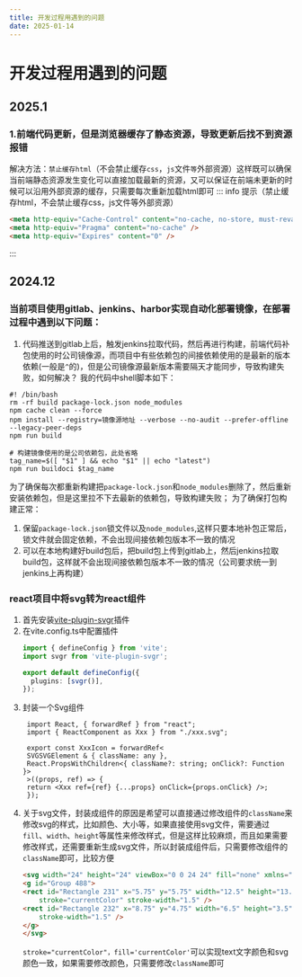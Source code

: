 ```yaml
---
title: 开发过程用遇到的问题
date: 2025-01-14
---
```

# 开发过程用遇到的问题

## 2025.1
### 1.前端代码更新，但是浏览器缓存了静态资源，导致更新后找不到资源报错
解决方法：`禁止缓存html`（不会禁止缓存`css`，`js`文件`等`外部资源）这样既可以确保当前端静态资源发生变化可以直接加载最新的资源，又可以保证在前端未更新的时候可以沿用外部资源的缓存，只需要每次重新加载html即可
::: info 提示（禁止缓存html，不会禁止缓存css，js文件等外部资源）
```html
<meta http-equiv="Cache-Control" content="no-cache, no-store, must-revalidate" />
<meta http-equiv="Pragma" content="no-cache" />
<meta http-equiv="Expires" content="0" />
```
:::

## 2024.12
### 当前项目使用gitlab、jenkins、harbor实现自动化部署镜像，在部署过程中遇到以下问题：
1. 代码推送到gitlab上后，触发jenkins拉取代码，然后再进行构建，前端代码补包使用的时公司镜像源，而项目中有些依赖包的间接依赖使用的是最新的版本依赖(一般是`^`的)，但是公司镜像源最新版本需要隔天才能同步，导致构建失败，如何解决？
我的代码中shell脚本如下：
```shell
#! /bin/bash
rm -rf build package-lock.json node_modules
npm cache clean --force
npm install --registry=镜像源地址 --verbose --no-audit --prefer-offline --legacy-peer-deps
npm run build

# 构建镜像使用的是公司依赖包，此处省略
tag_name=$([ "$1" ] && echo "$1" || echo "latest")
npm run buildoci $tag_name
```
为了确保每次都重新构建把`package-lock.json`和`node_modules`删除了，然后重新安装依赖包，但是这里拉不下去最新的依赖包，导致构建失败；
为了确保打包构建正常：
1. 保留`package-lock.json`锁文件以及`node_modules`,这样只要本地补包正常后，锁文件就会固定依赖，不会出现间接依赖包版本不一致的情况
2. 可以在本地构建好build包后，把build包上传到gitlab上，然后jenkins拉取build包，这样就不会出现间接依赖包版本不一致的情况（公司要求统一到jenkins上再构建）

### react项目中将svg转为react组件
1. 首先安装[vite-plugin-svgr](https://gitcode.com/gh_mirrors/vi/vite-plugin-svgr/overview)插件
2. 在vite.config.ts中配置插件
   ```ts vite.config.ts
   import { defineConfig } from 'vite';
   import svgr from 'vite-plugin-svgr';

   export default defineConfig({
     plugins: [svgr()],
   });
   ```
3. 封装一个Svg组件
   ```tsx
    import React, { forwardRef } from "react";
    import { ReactComponent as Xxx } from "./xxx.svg";

    export const XxxIcon = forwardRef<
    SVGSVGElement & { className: any },
    React.PropsWithChildren<{ className?: string; onClick?: Function }>
    >((props, ref) => {
    return <Xxx ref={ref} {...props} onClick={props.onClick} />;
    });
    ```
4. 关于svg文件，封装成组件的原因是希望可以直接通过修改组件的`className`来修改svg的样式，比如颜色、大小等，如果直接使用svg文件，需要通过`fill`、`width`、`height`等属性来修改样式，但是这样比较麻烦，而且如果需要修改样式，还需要重新生成svg文件，所以封装成组件后，只需要修改组件的`className`即可，比较方便
    ``` html
    <svg width="24" height="24" viewBox="0 0 24 24" fill="none" xmlns="http://www.w3.org/2000/svg">
    <g id="Group 488">
    <rect id="Rectangle 231" x="5.75" y="5.75" width="12.5" height="13.5" rx="2.25" fill="white"
        stroke="currentColor" stroke-width="1.5" />
    <rect id="Rectangle 232" x="8.75" y="4.75" width="6.5" height="3.5" rx="1.25" fill="white" stroke="currentColor"
        stroke-width="1.5" />
    </g>
    </svg>
    ```
    `stroke="currentColor"，fill='currentColor'`可以实现text文字颜色和svg颜色一致，如果需要修改颜色，只需要修改`className`即可


